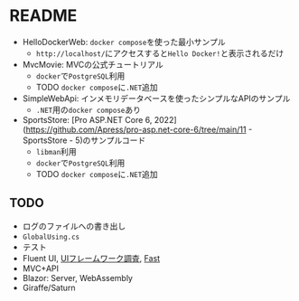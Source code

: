 # README

- HelloDockerWeb: `docker compose`を使った最小サンプル
    - `http://localhost/`にアクセスすると`Hello Docker!`と表示されるだけ
- MvcMovie: MVCの公式チュートリアル
    - `docker`で`PostgreSQL`利用
    - TODO `docker compose`に`.NET`追加
- SimpleWebApi: インメモリデータベースを使ったシンプルなAPIのサンプル
    - `.NET`用の`docker compose`あり
- SportsStore: [Pro ASP.NET Core 6, 2022](https://github.com/Apress/pro-asp.net-core-6/tree/main/11 - SportsStore - 5)のサンプルコード
    - `libman`利用
    - `docker`で`PostgreSQL`利用
    - TODO `docker compose`に`.NET`追加

## TODO
- ログのファイルへの書き出し
- `GlobalUsing.cs`
- テスト
- Fluent UI, [UIフレームワーク調査](https://blazor-master.com/blazor-ui-framework/), [Fast](https://www.fast.design/)
- MVC+API
- Blazor: Server, WebAssembly
- Giraffe/Saturn
